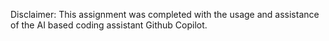 Disclaimer: This assignment was completed with the usage and assistance of the AI based coding assistant Github Copilot.